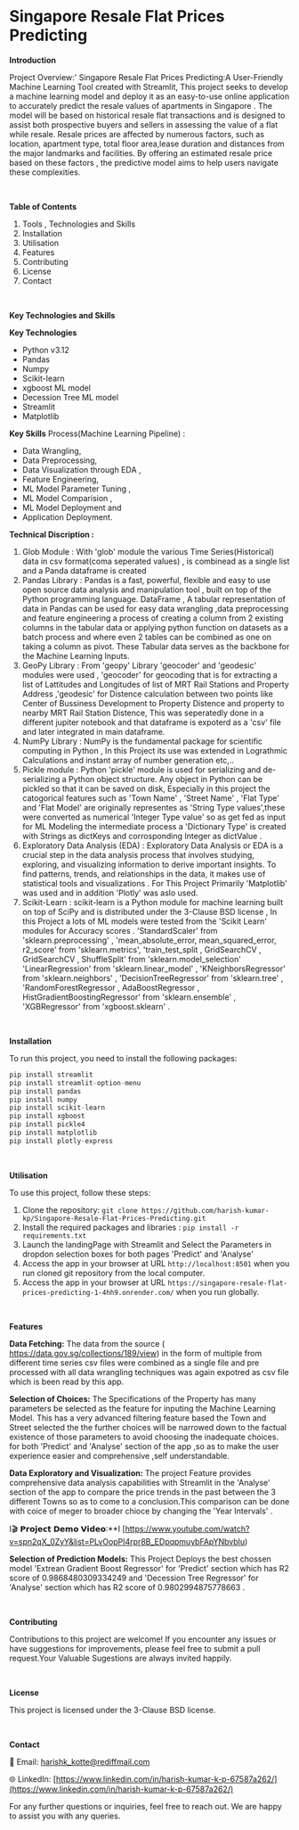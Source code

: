 # Singapore Resale Flat Prices Predicting


**Introduction**

Project Overview:' Singapore Resale Flat Prices Predicting:A User-Friendly Machine Learning Tool created with Streamlit, This project seeks to develop a machine learning model and deploy it as an easy-to-use online application to accurately predict the resale values of apartments in Singapore . The model will be based on historical resale flat transactions and is designed to assist both prospective buyers and sellers in assessing the value of a flat while resale. Resale prices are affected by numerous factors, such as location, apartment type, total floor area,lease duration and distances from the major landmarks and facilities. By offering an estimated resale price based on these factors , the predictive model aims to help users navigate these complexities.

<br />

**Table of Contents**

1. Tools , Technologies and Skills
2. Installation
3. Utilisation
4. Features
5. Contributing
6. License
7. Contact

<br />

**Key Technologies and Skills**

**Key Technologies**
- Python v3.12
- Pandas 
- Numpy
- Scikit-learn
- xgboost ML model
- Decession Tree ML model
- Streamlit
- Matplotlib

**Key Skills**
Process(Machine Learning Pipeline) : 
- Data Wrangling, 
- Data Preprocessing, 
- Data Visualization through EDA , 
- Feature Engineering, 
- ML Model Parameter Tuning , 
- ML Model Comparision , 
- ML Model Deployment and 
- Application Deployment.


**Technical Discription :**
1. Glob Module : With 'glob' module the various Time Series(Historical) data in csv format(coma seperated values) , is combinead as a single list and a Panda dataframe is created
2. Pandas Library : Pandas is a fast, powerful, flexible and easy to use open source data analysis and manipulation tool , built on top of the Python programming language. DataFrame , A tabular representation of data in Pandas can be used for easy data wrangling ,data preprocessing and feature engineering a process of creating a column from 2 existing columns in the tabular data or applying python function on datasets as a batch process and where even 2 tables can be combined as one on taking a column as pivot. These Tabular data serves as the backbone for the Machine Learning Inputs.
3. GeoPy Library : From 'geopy' Library 'geocoder' and 'geodesic' modules were used , 'geocoder' for geocoding that is for extracting a list of Lattitudes and Longitudes of list of MRT Rail Stations and Property Address ,'geodesic' for Distence calculation between two points like Center of Bussiness Development to Property Distence and property to nearby MRT Rail Station Distence, This was seperatedly done in a different jupiter notebook and that dataframe is expoterd as a 'csv' file and later integrated in main dataframe.
4. NumPy Library : NumPy is the fundamental package for scientific computing in Python , In this Project its use was extended in Lograthmic Calculations and instant array of number generation etc,..
5. Pickle module : Python 'pickle' module is used for serializing and de-serializing a Python object structure. Any object in Python can be pickled so that it can be saved on disk, Especially in this project the catogorical features such as 'Town Name' , 'Street Name' , 'Flat Type' and 'Flat Model' are originally representes as 'String Type values',these were converted as numerical 'Integer Type value' so as get fed as input for ML Modeling the intermediate process a 'Dictionary Type' is created with Strings as dictKeys and corrosponding Integer as dictValue .
6. Exploratory Data Analysis (EDA) : Exploratory Data Analysis or EDA is a crucial step in the data analysis process that involves studying, exploring, and visualizing information to derive important insights. To find patterns, trends, and relationships in the data, it makes use of statistical tools and visualizations . For This Project Primarily 'Matplotlib' was used and in addition 'Plotly' was aslo used.
7. Scikit-Learn : scikit-learn is a Python module for machine learning built on top of SciPy and is distributed under the 3-Clause BSD license , In this Project a lots of ML models were tested from the 'Scikit Learn' modules for Accuracy scores . 'StandardScaler' from 'sklearn.preprocessing' , 'mean_absolute_error, mean_squared_error, r2_score' from 'sklearn.metrics', 'train_test_split , GridSearchCV , GridSearchCV , ShuffleSplit' from 'sklearn.model_selection' 'LinearRegression' from 'sklearn.linear_model' , 'KNeighborsRegressor' from 'sklearn.neighbors' , 'DecisionTreeRegressor' from 'sklearn.tree' , 'RandomForestRegressor , AdaBoostRegressor , HistGradientBoostingRegressor' from 'sklearn.ensemble' , 'XGBRegressor' from 'xgboost.sklearn' .


<br />

**Installation**

To run this project, you need to install the following packages:
```python
pip install streamlit
pip install streamlit-option-menu
pip install pandas
pip install numpy
pip install scikit-learn
pip install xgboost
pip install pickle4
pip install matplotlib
pip install plotly-express
```

<br />

**Utilisation**

To use this project, follow these steps:

1. Clone the repository: ```git clone https://github.com/harish-kumar-kp/Singapore-Resale-Flat-Prices-Predicting.git```
2. Install the required packages and libraries : ```pip install -r requirements.txt```
3. Launch the landingPage with Streamlit and Select the Parameters in dropdon selection boxes for both pages 'Predict' and 'Analyse'
4. Access the app in your browser at URL ```http://localhost:8501``` when you run cloned git repository from the local computer.
5. Access the app in your browser at URL ```https://singapore-resale-flat-prices-predicting-1-4hh9.onrender.com/``` when you run globally.


<br />

**Features**

**Data Fetching:** The data from the source ( https://data.gov.sg/collections/189/view) in the form of multiple from different time series csv files were combined as a single file and pre processed with all data wrangling techniques was again expotred as csv file which is been read by this app.

**Selection of Choices:** The Specifications of the Property has many parameters be selected as the feature for inputing the Machine Learning Model. This has a very advanced filtering feature based the Town and Street selected the the further choices will be narrowed down to the factual existence of those parameters to avoid choosing the inadequate choices. for both 'Predict' and 'Analyse' section of the app ,so as to make the user experience easier and comprehensive ,self understandable.   

**Data Exploratory and Visualization:** The project Feature provides comprehensive data analysis capabilities with Streamlit in the 'Analyse' section of the app to compare the price trends in the past between the 3 different Towns so as to come to a conclusion.This comparison can be done with coice of meger to broader chioce by changing the 'Year Intervals' . 

I🎬 𝗣𝗿𝗼𝗷𝗲𝗰𝘁 𝗗𝗲𝗺𝗼 𝗩𝗶𝗱𝗲𝗼:**I [https://www.youtube.com/watch?v=spn2qX_0ZyY&list=PLvOopPI4rpr8B_EDpqpmuybFApYNbvbIu) 

**Selection of Prediction Models:** This Project Deploys the best chossen model 'Extrean Gradient Boost Regressor' for 'Predict' section which has R2 score of 0.9868480309334249 and 'Decession Tree Regressor' for 'Analyse' section which has R2 score of 0.9802994875778663 .

<br />

**Contributing**

Contributions to this project are welcome! If you encounter any issues or have suggestions for improvements, please feel free to submit a pull request.Your Valuable Sugestions are always invited happily.

<br />

**License**

This project is licensed under the 3-Clause BSD license.

<br />

**Contact**

📧 Email: harishk_kotte@rediffmail.com

🌐 LinkedIn: [https://www.linkedin.com/in/harish-kumar-k-p-67587a262/](https://www.linkedin.com/in/harish-kumar-k-p-67587a262/)

For any further questions or inquiries, feel free to reach out. We are happy to assist you with any queries.

